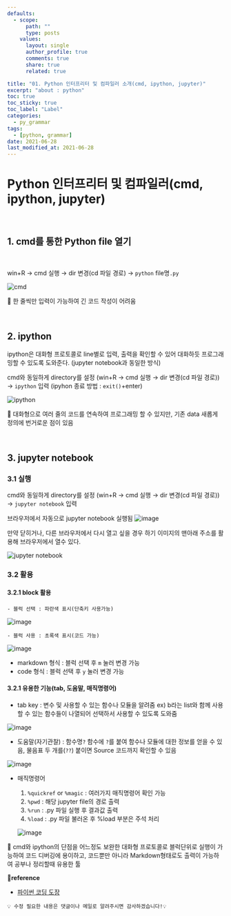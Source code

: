 ```yaml
---
defaults:
  - scope:
      path: ""
      type: posts
    values:
      layout: single
      author_profile: true
      comments: true
      share: true
      related: true

title: "01. Python 인터프리터 및 컴파일러 소개(cmd, ipython, jupyter)"
excerpt: "about : python"
toc: true
toc_sticky: true
toc_label: "Label"
categories:
  - py_grammar
tags:
  - [python, grammar]
date: 2021-06-28
last_modified_at: 2021-06-28
---
```


# Python 인터프리터 및 컴파일러(cmd, ipython, jupyter)

<br>

## 1. cmd를 통한 Python file 열기 

<br>

win+R → cmd 실행 → dir 변경(cd 파일 경로) → `python` file명`.py`

![cmd](https://user-images.githubusercontent.com/77658029/123651836-c519d380-d866-11eb-8700-4859877c372e.png)


💨 한 줄씩만 입력이 가능하여 긴 코드 작성이 어려움


<br>

## 2. ipython

ipython은 대화형 프로토콜로 line별로 입력, 출력을 확인할 수 있어 대화하듯 프로그래밍할 수 있도록 도와준다. (jupyter notebook과 동일한 방식)

cmd와 동일하게 directory를 설정
(win+R → cmd 실행 → dir 변경(cd 파일 경로))
→ `ipython` 입력
(ipyhon 종료 방법 : `exit()`+enter)

![ipython](https://user-images.githubusercontent.com/77658029/123652790-93553c80-d867-11eb-87d7-1181ab676ccc.png)

💨 대화형으로 여러 줄의 코드를 연속하여 프로그래밍 할 수 있지만, 기존 data 새롭게 정의에 번거로운 점이 있음

<br>

## 3. jupyter notebook

### 3.1 실행
cmd와 동일하게 directory를 설정
(win+R → cmd 실행 → dir 변경(cd 파일 경로))
→ `jupyter notebook` 입력

브라우저에서 자동으로 jupyter notebook 실행됨
![image](https://user-images.githubusercontent.com/77658029/123653619-46259a80-d868-11eb-9b8d-9e542a3c4301.png)

만약 닫히거나, 다른 브라우저에서 다시 열고 싶을 경우 하기 이미지의 맨아래 주소를 활용해 브라우저에서 열수 있다.

![jupyter notebook](https://user-images.githubusercontent.com/77658029/123653407-1080b180-d868-11eb-8bba-e51670e5efe9.png)


### 3.2 활용

#### 3.2.1 block 활용

    - 블럭 선택 : 파란색 표시(단축키 사용가능)

  ![image](https://user-images.githubusercontent.com/77658029/123658305-8e46bc00-d86c-11eb-9b11-f2072aa6832e.png)

    - 블럭 사용 : 초록색 표시(코드 가능)

  ![image](https://user-images.githubusercontent.com/77658029/123658403-a74f6d00-d86c-11eb-8e2e-2322ec9d19f9.png)

  - markdown 형식
    : 블럭 선택 후 `m` 눌러 변경 가능
  - code 형식
    : 블럭 선택 후 `y` 눌러 변경 가능

#### 3.2.1 유용한 기능(tab, 도움말, 매직명령어)

  - tab key : 변수 및 사용할 수 있는 함수나 모듈을 알려줌
  ex) b라는 list와 함께 사용할 수 있는 함수들이 나열되어 선택하서 사용할 수 있도록 도와줌

![image](https://user-images.githubusercontent.com/77658029/123659263-73287c00-d86d-11eb-87cb-f80f1b25a89b.png)


  - 도움말(자기관찰) : 함수명`?`
  함수에 `?`를 붙여 함수나 모듈에 대한 정보를 얻을 수 있음, 물음표 두 개를(`??`) 붙이면 Source 코드까지 확인할 수 있음
  
  ![image](https://user-images.githubusercontent.com/77658029/123659519-be428f00-d86d-11eb-9d6b-9f8ffd8d647d.png)
  
  - 매직명령어
    1. `%quickref` or `%magic` : 여러가지 매직명령어 확인 가능
    2. `%pwd` : 해당 jupyter file의 경로 출력
    3. `%run` : .py 파일 실행 후 결과값 출력
    4. `%load` : .py 파일 불러온 후 %load 부분은 주석 처리

    ![image](https://user-images.githubusercontent.com/77658029/123660543-b8997900-d86e-11eb-89bd-b89e783befb6.png)

💨 cmd와 ipython의 단점을 어느정도 보완한 대화형 프로토콜로 블럭단위로 실행이 가능하여 코드 디버깅에 용이하고, 코드뿐만 아니라 Markdown형태로도 출력이 가능하여 공부나 정리할때 유용한 툴

**📌reference**
- [파이썬 코딩 도장](https://dojang.io/course/view.php?id=7)

```
💡 수정 필요한 내용은 댓글이나 메일로 알려주시면 감사하겠습니다!💡 
```